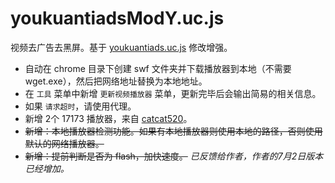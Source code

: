 
youkuantiadsModY.uc.js
=======================

视频去广告去黑屏。基于 [youkuantiads.uc.js](http://bbs.kafan.cn/thread-1509944-1-1.html) 修改增强。

- 自动在 chrome 目录下创建 swf 文件夹并下载播放器到本地（不需要 wget.exe），然后把网络地址替换为本地地址。
- 在 `工具` 菜单中新增 `更新视频播放器` 菜单，更新完毕后会输出简易的相关信息。
- 如果 `请求超时`，请使用代理。
- 新增 2个 17173 播放器，来自 [catcat520](http://bbs.kafan.cn/thread-1725172-1-1.html)。
- ~~新增：本地播放器检测功能。如果有本地播放器则使用本地的路径，否则使用默认的网络播放器。~~
- ~~新增：提前判断是否为 flash，加快速度。~~ *已反馈给作者，作者的7月2日版本已经增加。*